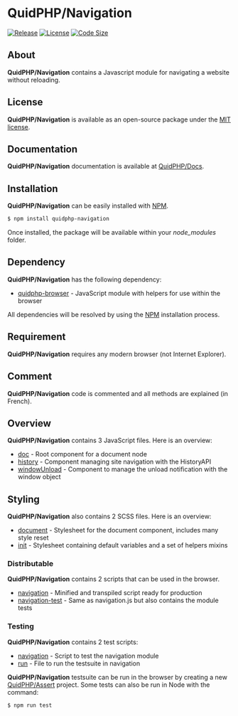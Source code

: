 # QuidPHP/Navigation
[![Release](https://img.shields.io/github/v/release/quidphp/navigation)](https://packagist.org/packages/quidphp/navigation)
[![License](https://img.shields.io/github/license/quidphp/navigation)](https://github.com/quidphp/navigation/blob/master/LICENSE)
[![Code Size](https://img.shields.io/github/languages/code-size/quidphp/navigation)](https://github.com/quidphp/navigation)

## About
**QuidPHP/Navigation** contains a Javascript module for navigating a website without reloading.

## License
**QuidPHP/Navigation** is available as an open-source package under the [MIT license](LICENSE).

## Documentation
**QuidPHP/Navigation** documentation is available at [QuidPHP/Docs](https://github.com/quidphp/docs).

## Installation
**QuidPHP/Navigation** can be easily installed with [NPM](https://www.npmjs.com/package/quidphp-navigation).
``` bash
$ npm install quidphp-navigation
```
Once installed, the package will be available within your *node_modules* folder.

## Dependency
**QuidPHP/Navigation** has the following dependency:
- [quidphp-browser](https://github.com/quidphp/browser) - JavaScript module with helpers for use within the browser

All dependencies will be resolved by using the [NPM](https://www.npmjs.com) installation process.

## Requirement
**QuidPHP/Navigation** requires any modern browser (not Internet Explorer).
    
## Comment
**QuidPHP/Navigation** code is commented and all methods are explained (in French).

## Overview
**QuidPHP/Navigation** contains 3 JavaScript files. Here is an overview:
- [doc](src/doc.js) - Root component for a document node
- [history](src/history.js) - Component managing site navigation with the HistoryAPI
- [windowUnload](src/windowUnload.js) - Component to manage the unload notification with the window object

## Styling
**QuidPHP/Navigation** also contains 2 SCSS files. Here is an overview:
- [document](css/document.scss) - Stylesheet for the document component, includes many style reset
- [init](css/init.scss) - Stylesheet containing default variables and a set of helpers mixins

### Distributable
**QuidPHP/Navigation** contains 2 scripts that can be used in the browser.
- [navigation](dist/navigation.js) - Minified and transpiled script ready for production
- [navigation-test](dist/navigation-test.js) - Same as navigation.js but also contains the module tests

### Testing
**QuidPHP/Navigation** contains 2 test scripts:
- [navigation](test/navigation.js) - Script to test the navigation module
- [run](test/run.js) - File to run the testsuite in navigation

**QuidPHP/Navigation** testsuite can be run in the browser by creating a new [QuidPHP/Assert](https://github.com/quidphp/assert) project. Some tests can also be run in Node with the command: 
``` bash
$ npm run test
```